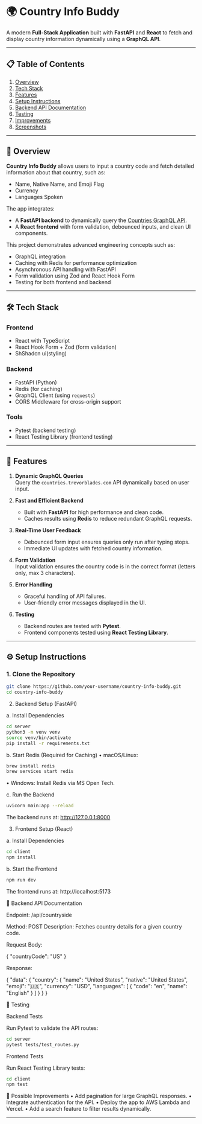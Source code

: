 # 🌍 Country Info Buddy

A modern **Full-Stack Application** built with **FastAPI** and **React** to fetch and display country information dynamically using a **GraphQL API**.

---

## 📋 Table of Contents

1. [Overview](#-overview)
2. [Tech Stack](#-tech-stack)
3. [Features](#-features)
4. [Setup Instructions](#-setup-instructions)
5. [Backend API Documentation](#-backend-api-documentation)
6. [Testing](#-testing)
7. [Improvements](#-improvements)
8. [Screenshots](#-screenshots)

---

## 🌟 Overview

**Country Info Buddy** allows users to input a country code and fetch detailed information about that country, such as:

- Name, Native Name, and Emoji Flag
- Currency
- Languages Spoken

The app integrates:

- A **FastAPI backend** to dynamically query the [Countries GraphQL API](https://countries.trevorblades.com/).
- A **React frontend** with form validation, debounced inputs, and clean UI components.

This project demonstrates advanced engineering concepts such as:

- GraphQL integration
- Caching with Redis for performance optimization
- Asynchronous API handling with FastAPI
- Form validation using Zod and React Hook Form
- Testing for both frontend and backend

---

## 🛠️ Tech Stack

### **Frontend**

- React with TypeScript
- React Hook Form + Zod (form validation)
- ShShadcn ui(styling)

### **Backend**

- FastAPI (Python)
- Redis (for caching)
- GraphQL Client (using `requests`)
- CORS Middleware for cross-origin support

### **Tools**

- Pytest (backend testing)
- React Testing Library (frontend testing)

---

## 🚀 Features

1. **Dynamic GraphQL Queries**  
   Query the `countries.trevorblades.com` API dynamically based on user input.

2. **Fast and Efficient Backend**

   - Built with **FastAPI** for high performance and clean code.
   - Caches results using **Redis** to reduce redundant GraphQL requests.

3. **Real-Time User Feedback**

   - Debounced form input ensures queries only run after typing stops.
   - Immediate UI updates with fetched country information.

4. **Form Validation**  
   Input validation ensures the country code is in the correct format (letters only, max 3 characters).

5. **Error Handling**

   - Graceful handling of API failures.
   - User-friendly error messages displayed in the UI.

6. **Testing**
   - Backend routes are tested with **Pytest**.
   - Frontend components tested using **React Testing Library**.

---

## ⚙️ Setup Instructions

### 1. **Clone the Repository**

```bash
git clone https://github.com/your-username/country-info-buddy.git
cd country-info-buddy
```

2. Backend Setup (FastAPI)

a. Install Dependencies

```bash
cd server
python3 -m venv venv
source venv/bin/activate
pip install -r requirements.txt
```
b. Start Redis (Required for Caching)
	•	macOS/Linux:

```bash
brew install redis
brew services start redis
```

•	Windows: Install Redis via MS Open Tech.

c. Run the Backend

```bash
uvicorn main:app --reload
```

The backend runs at: http://127.0.0.1:8000

3. Frontend Setup (React)

a. Install Dependencies

```bash
cd client
npm install

```
b. Start the Frontend

```bash
npm run dev
```
The frontend runs at: http://localhost:5173

📑 Backend API Documentation

Endpoint: /api/countryside

Method: POST
Description: Fetches country details for a given country code.

Request Body:

{
  "countryCode": "US"
}

Response:

{
  "data": {
    "country": {
      "name": "United States",
      "native": "United States",
      "emoji": "🇺🇸",
      "currency": "USD",
      "languages": [
        { "code": "en", "name": "English" }
      ]
    }
  }
}

🧪 Testing

Backend Tests

Run Pytest to validate the API routes:

```bash
cd server
pytest tests/test_routes.py
```

Frontend Tests

Run React Testing Library tests:

```bash
cd client
npm test
```

🎯 Possible Improvements
	•	Add pagination for large GraphQL responses.
	•	Integrate authentication for the API.
	•	Deploy the app to AWS Lambda and Vercel.
	•	Add a search feature to filter results dynamically.

---
